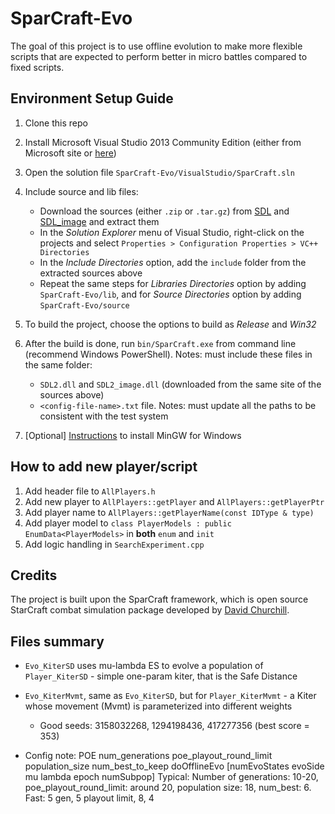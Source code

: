 # SparCraft-Evo

The goal of this project is to use offline evolution to make more flexible scripts that are expected to perform better in micro battles compared to fixed scripts. 


## Environment Setup Guide

1. Clone this repo

1. Install Microsoft Visual Studio 2013 Community Edition (either from Microsoft site or [here](https://drive.google.com/file/d/1dDvoAIyiA9RkJ0zL5SLEKaGHnDYafn81/view?usp=sharing))

1. Open the solution file `SparCraft-Evo/VisualStudio/SparCraft.sln` 

1. Include source and lib files: 
   * Download the sources (either `.zip` or `.tar.gz`) from [SDL](https://www.libsdl.org/download-2.0.php) and [SDL_image](https://www.libsdl.org/projects/SDL_image/) and extract them
   * In the *Solution Explorer* menu of Visual Studio, right-click on the projects and select `Properties > Configuration Properties > VC++ Directories`
   * In the *Include Directories* option, add the `include` folder from the extracted sources above
   * Repeat the same steps for *Libraries Directories* option by adding `SparCraft-Evo/lib`, and for *Source Directories* option by adding `SparCraft-Evo/source`

1. To build the project, choose the options to build as *Release* and *Win32* 

1. After the build is done, run `bin/SparCraft.exe` from command line (recommend Windows PowerShell). Notes: must include these files in the same folder:
   * `SDL2.dll` and `SDL2_image.dll` (downloaded from the same site of the sources above)
   * `<config-file-name>.txt` file. Notes: must update all the paths to be consistent with the test system


1. [Optional] [Instructions](https://www.ics.uci.edu/~pattis/common/handouts/mingweclipse/mingw.html) to install MinGW for Windows 

## How to add new player/script

1. Add header file to `AllPlayers.h`
1. Add new player to `AllPlayers::getPlayer` and `AllPlayers::getPlayerPtr`
1. Add player name to `AllPlayers::getPlayerName(const IDType & type)`
1. Add player model to `class PlayerModels : public EnumData<PlayerModels>` in **both** `enum` and `init`
1. Add logic handling in `SearchExperiment.cpp`

## Credits

The project is built upon the SparCraft framework, which is open source StarCraft combat simulation package developed by [David Churchill](https://github.com/davechurchill/ualbertabot/tree/master/SparCraft).

## Files summary
- `Evo_KiterSD` uses mu-lambda ES to evolve a population of `Player_KiterSD` - simple one-param kiter, that is the Safe Distance
- `Evo_KiterMvmt`, same as `Evo_KiterSD`, but for `Player_KiterMvmt` - a Kiter whose movement (Mvmt) is parameterized into different weights 
  - Good seeds: 3158032268, 1294198436, 417277356 (best score = 353)

- Config note: 
POE num_generations poe_playout_round_limit population_size num_best_to_keep doOfflineEvo [numEvoStates evoSide mu lambda epoch numSubpop]
Typical: Number of generations: 10-20, poe_playout_round_limit: around 20, population size: 18, num_best: 6. 
Fast: 5 gen, 5 playout limit, 8, 4